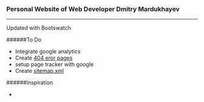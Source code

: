 ### Personal Website of Web Developer Dmitry Mardukhayev

---

Updated with Bootswatch

######To Do
* Integrate google analytics
* Create [404 eror pages](http://jmcglone.com/blog)
* setup page tracker with google
* Create [sitemap.xml](http://jmcglone.com/guides/github-pages/)

######Inspiration
* [Jonathan McGlone]: http://jmcglone.com/
